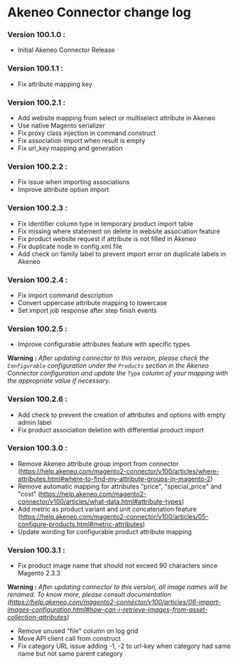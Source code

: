 # Akeneo Connector change log

### Version 100.1.0 :
* Initial Akeneo Connector Release

### Version 100.1.1 :
* Fix attribute mapping key

### Version 100.2.1 :
* Add website mapping from select or multiselect attribute in Akeneo
* Use native Magento serializer
* Fix proxy class injection in command construct
* Fix association import when result is empty
* Fix url_key mapping and generation

### Version 100.2.2 :
* Fix issue when importing associations
* Improve attribute option import

### Version 100.2.3 :
* Fix identifier column type in temporary product import table
* Fix missing where statement on delete in website association feature
* Fix product website request if attribute is not filled in Akeneo
* Fix duplicate node in config.xml file
* Add check on family label to prevent import error on duplicate labels in Akeneo

### Version 100.2.4 :
* Fix import command description
* Convert uppercase attribute mapping to lowercase
* Set import job response after step finish events

### Version 100.2.5 :
* Improve configurable attributes feature with specific types

**Warning :** *After updating connector to this version, please check the `Configurable` configuration under the `Products` section in the Akeneo Connector configuration and update the `Type` column of your mapping with the appropriate value if necessary.*

### Version 100.2.6 :
* Add check to prevent the creation of attributes and options with empty admin label
* Fix product association deletion with differential product import

### Version 100.3.0 :
* Remove Akeneo attribute group import from connector (https://help.akeneo.com/magento2-connector/v100/articles/where-attributes.html#where-to-find-my-attribute-groups-in-magento-2)
* Remove automatic mapping for attributes "price", "special_price" and "cost" (https://help.akeneo.com/magento2-connector/v100/articles/what-data.html#attribute-types)
* Add metric as product variant and unit concatenation feature (https://help.akeneo.com/magento2-connector/v100/articles/05-configure-products.html#metric-attributes)
* Update wording for configurable product attribute mapping

### Version 100.3.1 :
* Fix product image name that should not exceed 90 characters since Magento 2.3.3

**Warning :** *After updating connector to this version, all image names will be renamed. To know more, please consult documentation (https://help.akeneo.com/magento2-connector/v100/articles/06-import-images-configuration.html#how-can-i-retrieve-images-from-asset-collection-attributes)*

* Remove unused "file" column on log grid
* Move API client call from construct
* Fix category URL issue adding -1, -2 to url-key when category had same name but not same parent category